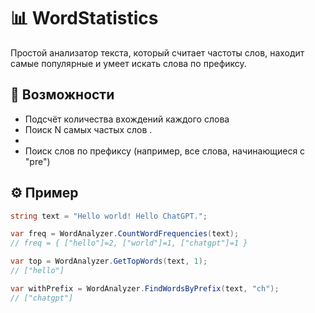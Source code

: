 # 📊 WordStatistics

Простой анализатор текста, который считает частоты слов, находит самые популярные и умеет искать слова по префиксу.

## 🧠 Возможности

- Подсчёт количества вхождений каждого слова
- Поиск N самых частых слов .
- 
- Поиск слов по префиксу (например, все слова, начинающиеся с "pre")

## ⚙️ Пример

```csharp
string text = "Hello world! Hello ChatGPT.";

var freq = WordAnalyzer.CountWordFrequencies(text);
// freq = { ["hello"]=2, ["world"]=1, ["chatgpt"]=1 }

var top = WordAnalyzer.GetTopWords(text, 1);
// ["hello"]

var withPrefix = WordAnalyzer.FindWordsByPrefix(text, "ch");
// ["chatgpt"]
